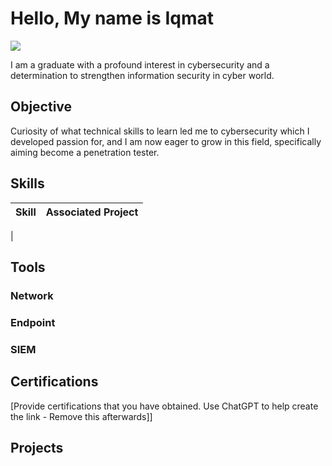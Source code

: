 # Hello, My name is Iqmat
<a href="www.linkedin.com/in/iqmat-abiodun-babs"><img src="https://img.shields.io/badge/-LinkedIn-0072b1?&style=for-the-badge&logo=linkedin&logoColor=white" /></a>


I am a graduate with a profound interest in cybersecurity and a determination to strengthen information security in cyber world.

## Objective

Curiosity of what technical skills to learn led me to cybersecurity which I developed passion for, and I am now eager to grow in this field, specifically aiming become a penetration tester.

## Skills

| Skill                                         | Associated Project         |
|-----------------------------------------------|----------------------------|
|
## Tools


### Network
<div>
    
</div>

### Endpoint
<div>
   
</div>

### SIEM
<div>
   
</div>

## Certifications
[Provide certifications that you have obtained. Use ChatGPT to help create the link - Remove this afterwards]]
<div>

</div>

## Projects
